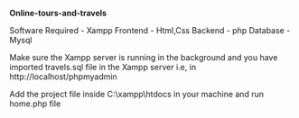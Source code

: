 



**Online-tours-and-travels**

Software Required - Xampp Frontend - Html,Css Backend - php Database - Mysql

Make sure the Xampp server is running in the background and you have imported travels.sql file in the Xampp server i.e, in http://localhost/phpmyadmin

Add the project file inside C:\xampp\htdocs in your machine and run home.php file
